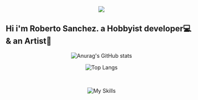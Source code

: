<div align="center">
<img align="center" src="https://user-images.githubusercontent.com/88680048/146084555-ac19e972-5654-4e37-8b06-50afe1996f9e.gif"></img>
</div>

## Hi i'm Roberto Sanchez. a Hobbyist developer💻 & an Artist🎨

<div align="center">
  
  ![Anurag's GitHub stats](https://github-readme-stats.vercel.app/api?username=rjscdev&count_private=true&theme=tokyonight&show_icons=true)
  
</div>

<div align="center">
  
  ![Top Langs](https://github-readme-stats.vercel.app/api/top-langs/?username=rjscdev&theme=tokyonight)
  
</div>

<div align="center" style="display: inline_block"><br>
  
  ![My Skills](https://skillicons.dev/icons?i=py,js,html,css,md,vim,git,github,blender,linux)

</div>

